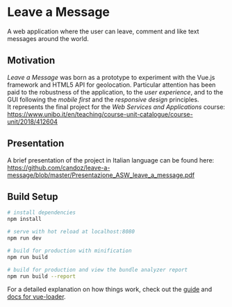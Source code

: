 # Leave a Message
 
A web application where the user can leave, comment and like text messages around the world.  

## Motivation

*Leave a Message* was born as a prototype to experiment with the Vue.js framework and HTML5 API for geolocation. 
Particular attention has been paid to the robustness of the application, to the *user experience*, and to the GUI following the *mobile first* and the *responsive design* principles.  
It represents the final project for the *Web Services and Applications* course:  
https://www.unibo.it/en/teaching/course-unit-catalogue/course-unit/2018/412604

## Presentation

A brief presentation of the project in Italian language can be found here:  
https://github.com/candoz/leave-a-message/blob/master/Presentazione_ASW_leave_a_message.pdf

## Build Setup

``` bash
# install dependencies
npm install

# serve with hot reload at localhost:8080
npm run dev

# build for production with minification
npm run build

# build for production and view the bundle analyzer report
npm run build --report
```

For a detailed explanation on how things work, check out the [guide](http://vuejs-templates.github.io/webpack/) and [docs for vue-loader](http://vuejs.github.io/vue-loader).
